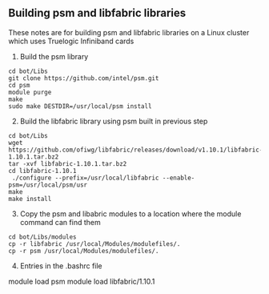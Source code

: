 ## Building psm and libfabric libraries

These notes are for building psm and libfabric libraries on a Linux cluster which uses Truelogic Infiniband cards

1. Build the psm library
```
cd bot/Libs
git clone https://github.com/intel/psm.git
cd psm
module purge
make
sudo make DESTDIR=/usr/local/psm install
```

2. Build the libfabric library using psm built in previous step

```
cd bot/Libs
wget https://github.com/ofiwg/libfabric/releases/download/v1.10.1/libfabric-1.10.1.tar.bz2
tar -xvf libfabric-1.10.1.tar.bz2
cd libfabric-1.10.1
 ./configure --prefix=/usr/local/libfabric --enable-psm=/usr/local/psm/usr
make
make install
```

3. Copy the psm and libabric modules to a location where the module command can find them

```
cd bot/Libs/modules
cp -r libfabric /usr/local/Modules/modulefiles/.
cp -r psm /usr/local/Modules/modulefiles/.

```

4. Entries in the .bashrc file

module load psm
module load libfabric/1.10.1
